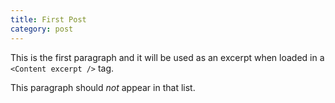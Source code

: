 ```yaml
---
title: First Post
category: post
---
```


This is the first paragraph and it will be used as an excerpt when loaded in a `<Content excerpt />` tag.

This paragraph should *not* appear in that list.
